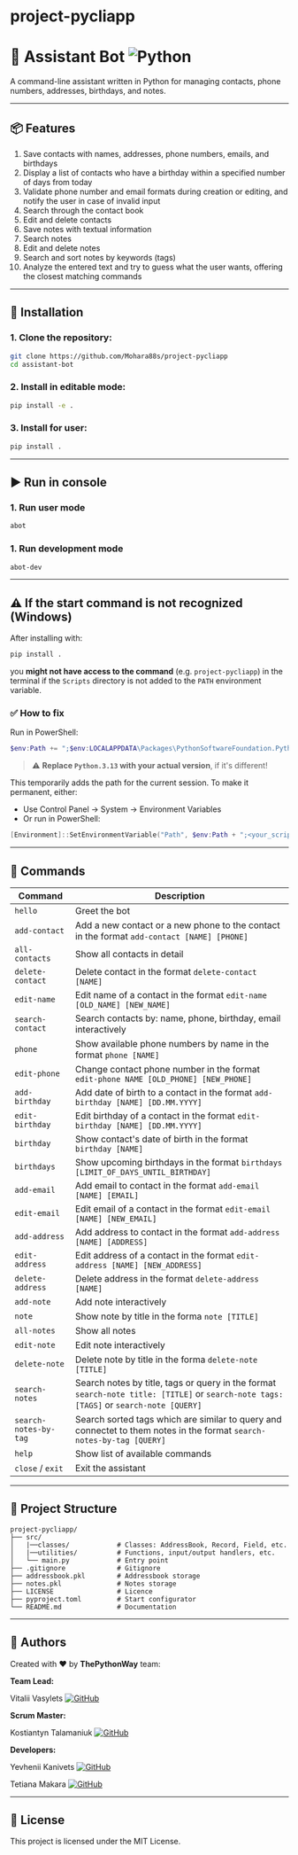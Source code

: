 
# project-pycliapp

# 🤖 Assistant Bot ![Python](https://img.shields.io/badge/Python-3776AB?style=flat&logo=python&logoColor=white)

A command-line assistant written in Python for managing contacts, phone numbers, addresses, birthdays, and notes.

---

## 📦 Features

1. Save contacts with names, addresses, phone numbers, emails, and birthdays
2. Display a list of contacts who have a birthday within a specified number of days from today
3. Validate phone number and email formats during creation or editing, and notify the user in case of invalid input
4. Search through the contact book
5. Edit and delete contacts
6. Save notes with textual information
7. Search notes
8. Edit and delete notes
9. Search and sort notes by keywords (tags)
10. Analyze the entered text and try to guess what the user wants, offering the closest matching commands

---

## 🚀 Installation

### 1. Clone the repository:
```bash
git clone https://github.com/Mohara88s/project-pycliapp
cd assistant-bot
```

### 2. Install in editable mode:
```bash
pip install -e .
```

### 3. Install for user:
```bash
pip install .
```

---

## ▶️ Run in console 

### 1. Run user mode

```bash
abot
```

### 1. Run development mode

```bash
abot-dev
```

---

## ⚠️ If the start command is not recognized (Windows)

After installing with:

```bash
pip install .
```

you **might not have access to the command** (e.g. `project-pycliapp`) in the terminal if the `Scripts` directory is not added to the `PATH` environment variable.

### ✅ How to fix

Run in PowerShell:

```powershell
$env:Path += ";$env:LOCALAPPDATA\Packages\PythonSoftwareFoundation.Python.3.13_qbz5n2kfra8p0\LocalCache\local-packages\Python313\Scripts"
```

> ⚠️ **Replace `Python.3.13` with your actual version**, if it's different!

This temporarily adds the path for the current session. To make it permanent, either:
- Use Control Panel → System → Environment Variables
- Or run in PowerShell:
```powershell
[Environment]::SetEnvironmentVariable("Path", $env:Path + ";<your_scripts_path>", "User")
```

---

## 💬 Commands

| Command                 | Description                                                                                                                                 |
|-------------------------|---------------------------------------------------------------------------------------------------------------------------------------------|
| `hello`                 | Greet the bot                                                                                                                               |
| `add-contact`           | Add a new contact or a new phone to the contact in the format `add-contact [NAME] [PHONE]`                                                  |
| `all-contacts`          | Show all contacts in detail                                                                                                                 |
| `delete-contact`        | Delete contact in the format `delete-contact [NAME]`                                                                                        |
| `edit-name`             | Edit name of a contact in the format `edit-name [OLD_NAME] [NEW_NAME]`                                                                      |
| `search-contact`        | Search contacts by: name, phone, birthday, email interactively                                                                              |
| `phone`                 | Show available phone numbers by name in the format `phone [NAME]`                                                                           |
| `edit-phone`            | Change contact phone number in the format `edit-phone NAME [OLD_PHONE] [NEW_PHONE]`                                                         |
| `add-birthday`          | Add date of birth to a contact in the format `add-birthday [NAME] [DD.MM.YYYY]`                                                             |
| `edit-birthday`         | Edit birthday of a contact in the format `edit-birthday [NAME] [DD.MM.YYYY]`                                                                |
| `birthday`              | Show contact's date of birth in the format `birthday [NAME]`                                                                                |
| `birthdays`             | Show upcoming birthdays in the format `birthdays [LIMIT_OF_DAYS_UNTIL_BIRTHDAY]`                                                            |
| `add-email`             | Add email to contact in the format `add-email [NAME] [EMAIL]`                                                                               |
| `edit-email`            | Edit email of a contact in the format `edit-email [NAME] [NEW_EMAIL]`                                                                       |
| `add-address`           | Add address to contact in the format `add-address [NAME] [ADDRESS]`                                                                         |
| `edit-address`          | Edit address of a contact in the format `edit-address [NAME] [NEW_ADDRESS]`                                                                 |
| `delete-address`        | Delete address in the format `delete-address [NAME]`                                                                                        |
| `add-note`              | Add note interactively                                                                                                                      |
| `note`                  | Show note by title in the forma `note [TITLE]`                                                                                              |
| `all-notes`             | Show all notes                                                                                                                               |
| `edit-note`             | Edit note interactively                                                                                                                     |
| `delete-note`           | Delete note by title in the forma `delete-note [TITLE]`                                                                                     |
| `search-notes`          | Search notes by title, tags or query in the format `search-note title: [TITLE]` or `search-note tags: [TAGS]` or `search-note [QUERY]`      |
| `search-notes-by-tag`   | Search sorted tags which are similar to query and connectet to them notes in the format `search-notes-by-tag [QUERY]`                       |
| `help`                  | Show list of available commands                                                                                                             |
| `close` / `exit`        | Exit the assistant                                                                                                                          |

---

## 📁 Project Structure

```
project-pycliapp/
├── src/
│   |──classes/            # Classes: AddressBook, Record, Field, etc.
│   |──utilities/          # Functions, input/output handlers, etc.
│   └── main.py            # Entry point
├── .gitignore             # Gitignore
├── addressbook.pkl        # Addressbook storage
├── notes.pkl              # Notes storage
├── LICENSE                # Licence
├── pyproject.toml         # Start configurator
└── README.md              # Documentation
```

---

## 👤 Authors

Created with ❤️ by **ThePythonWay** team:

**Team Lead:** 

Vitalii Vasylets
[![GitHub](https://img.shields.io/badge/GitHub-181717?style=flat&logo=github&logoColor=white)](https://github.com/Mohara88s)
 
**Scrum Master:**

Kostiantyn Talamaniuk
[![GitHub](https://img.shields.io/badge/GitHub-181717?style=flat&logo=github&logoColor=white)](https://github.com/antifloodbot)

**Developers:** 

Yevhenii Kanivets
[![GitHub](https://img.shields.io/badge/GitHub-181717?style=flat&logo=github&logoColor=white)](https://github.com/EZDIVINER)

Tetiana Makara
[![GitHub](https://img.shields.io/badge/GitHub-181717?style=flat&logo=github&logoColor=white)](https://github.com/Tetiana-co)

---
## 📄 License

This project is licensed under the MIT License.
